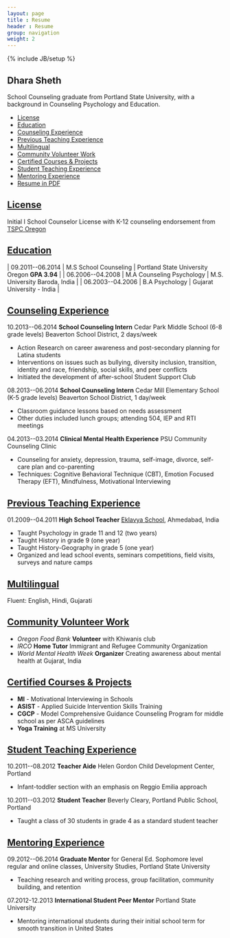 ```yaml
---
layout: page
title : Resume
header : Resume
group: navigation
weight: 2
---
```

{% include JB/setup %}

## Dhara Sheth

School Counseling graduate from Portland State University, with a background in Counseling Psychology and Education.

* [License](#license)
* [Education](#education)
* [Counseling Experience](#counseling-experience)
* [Previous Teaching Experience](#previous-teaching-experience)
* [Multilingual](#multilingual)
* [Community Volunteer Work](#community-volunteer-work)
* [Certified Courses & Projects](#certified-courses--projects)
* [Student Teaching Experience](#student-teaching-experience)
* [Mentoring Experience](#mentoring-experience)
* [Resume in PDF](/assets/resources/sheth.dhara.pdf)


## [License]()

Initial I School Counselor License with K-12 counseling endorsement from [TSPC Oregon](http://www.oregon.gov/TSPC/Pages/index.aspx)

## [Education]()

| 09.2011--06.2014 | M.S School Counseling     | Portland State University Oregon **GPA 3.94** |
| 06.2006--04.2008 | M.A Counseling Psychology | M.S. University Baroda, India |
| 06.2003--04.2006 | B.A Psychology            | Gujarat University - India  |

## [Counseling Experience]()

10.2013--06.2014 **School Counseling Intern** Cedar Park Middle School (6-8 grade levels) Beaverton School District, 2 days/week

* Action Research on career awareness and post-secondary planning for Latina students
* Interventions on issues such as bullying, diversity inclusion, transition, identity and race, friendship, social skills, and peer conflicts
* Initiated the development of after-school Student Support Club

08.2013--06.2014 **School Counseling Intern** Cedar Mill Elementary School (K-5 grade levels)  Beaverton School District, 1 day/week

* Classroom guidance lessons based on needs assessment
* Other duties included lunch groups; attending 504, IEP and RTI meetings

04.2013--03.2014 **Clinical Mental Health Experience** PSU Community Counseling Clinic

* Counseling for anxiety, depression, trauma, self-image, divorce, self-care plan and co-parenting
* Techniques: Cognitive  Behavioral Technique (CBT), Emotion Focused Therapy (EFT), Mindfulness, Motivational Interviewing

## [Previous Teaching Experience]()

01.2009--04.2011 **High School Teacher** [Eklavya School](www.eklavya.org), Ahmedabad, India

* Taught Psychology in grade 11 and 12 (two years)
* Taught History in grade 9 (one year)
* Taught History-Geography in grade 5 (one year)
* Organized and lead school events, seminars  competitions, field visits, surveys and nature camps

## [Multilingual]()

Fluent: English, Hindi, Gujarati

## [Community Volunteer Work]()

* *Oregon Food Bank* **Volunteer** with Khiwanis club 
* *IRCO* **Home Tutor** Immigrant and Refugee Community Organization
* *World Mental Health Week* **Organizer** Creating awareness about mental health at Gujarat, India

## [Certified Courses & Projects]()

* **MI** - Motivational Interviewing in Schools
* **ASIST** - Applied Suicide Intervention Skills Training
* **CGCP** - Model Comprehensive Guidance  Counseling Program for middle school as per ASCA guidelines
* **Yoga Training** at MS University

## [Student Teaching Experience]()

10.2011--08.2012 **Teacher Aide** Helen Gordon Child Development Center, Portland 

* Infant-toddler section with an emphasis on Reggio Emilia approach

10.2011--03.2012 **Student Teacher** Beverly Cleary, Portland Public School, Portland

* Taught a class of 30 students in grade 4 as a standard student teacher

## [Mentoring Experience]()

09.2012--06.2014 **Graduate Mentor** for General Ed. Sophomore level regular and online classes, University Studies, Portland State University

* Teaching research and writing process, group facilitation, community building, and retention

07.2012-12.2013 **International Student Peer Mentor** Portland State University

* Mentoring international students during their initial school term for smooth transition in United States

